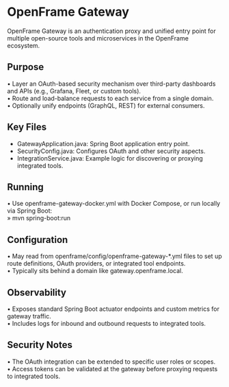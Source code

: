 # OpenFrame Gateway

OpenFrame Gateway is an authentication proxy and unified entry point for multiple open-source tools and microservices in the OpenFrame ecosystem.

## Purpose
• Layer an OAuth-based security mechanism over third-party dashboards and APIs (e.g., Grafana, Fleet, or custom tools).  
• Route and load-balance requests to each service from a single domain.  
• Optionally unify endpoints (GraphQL, REST) for external consumers.  

## Key Files
- GatewayApplication.java: Spring Boot application entry point.  
- SecurityConfig.java: Configures OAuth and other security aspects.  
- IntegrationService.java: Example logic for discovering or proxying integrated tools.  

## Running
• Use openframe-gateway-docker.yml with Docker Compose, or run locally via Spring Boot:  
  » mvn spring-boot:run  

## Configuration
• May read from openframe/config/openframe-gateway-*.yml files to set up route definitions, OAuth providers, or integrated tool endpoints.  
• Typically sits behind a domain like gateway.openframe.local.

## Observability
• Exposes standard Spring Boot actuator endpoints and custom metrics for gateway traffic.  
• Includes logs for inbound and outbound requests to integrated tools.

## Security Notes
• The OAuth integration can be extended to specific user roles or scopes.  
• Access tokens can be validated at the gateway before proxying requests to integrated tools.